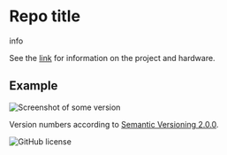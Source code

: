 # Repo title
info


See the [link](www.vansteenwegen.org) for information on the project and hardware.

## Example

![Screenshot of some version](/assets/images/screenshot.png)

Version numbers according to [Semantic Versioning 2.0.0](https://semver.org/).

![GitHub license](https://img.shields.io/github/license/dietervansteenwegen/desay6mm_upad2mm6_ctrl?style=plastic)